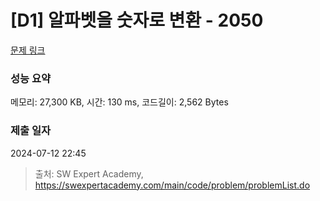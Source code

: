 # [D1] 알파벳을 숫자로 변환 - 2050 

[문제 링크](https://swexpertacademy.com/main/code/problem/problemDetail.do?contestProbId=AV5QLGxKAzQDFAUq) 

### 성능 요약

메모리: 27,300 KB, 시간: 130 ms, 코드길이: 2,562 Bytes

### 제출 일자

2024-07-12 22:45



> 출처: SW Expert Academy, https://swexpertacademy.com/main/code/problem/problemList.do